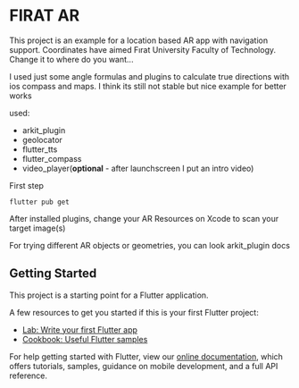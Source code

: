 # FIRAT AR

This project is an example for a location based AR app with navigation support. 
Coordinates have aimed Fırat University Faculty of Technology. Change it to where do you want...

I used just some angle formulas and plugins to calculate true directions with ios compass and maps.
I think its still not stable but nice example for better works

used: 

- arkit_plugin
- geolocator
- flutter_tts
- flutter_compass
- video_player(**optional** - after launchscreen I put an intro video)

First step

`flutter pub get`

After installed plugins, change your AR Resources on Xcode to scan your target image(s)

For trying different AR objects or geometries, you can look arkit_plugin docs



## Getting Started

This project is a starting point for a Flutter application.

A few resources to get you started if this is your first Flutter project:

- [Lab: Write your first Flutter app](https://flutter.dev/docs/get-started/codelab)
- [Cookbook: Useful Flutter samples](https://flutter.dev/docs/cookbook)

For help getting started with Flutter, view our
[online documentation](https://flutter.dev/docs), which offers tutorials,
samples, guidance on mobile development, and a full API reference.

